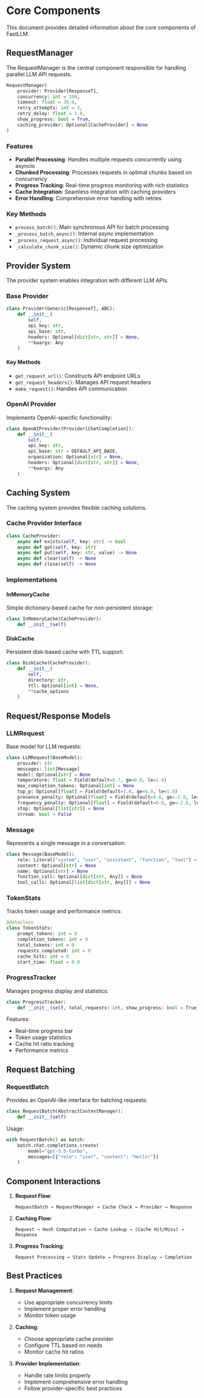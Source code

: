 # Core Components

This document provides detailed information about the core components of FastLLM.

## RequestManager

The RequestManager is the central component responsible for handling parallel LLM API requests.

```python
RequestManager(
    provider: Provider[ResponseT],
    concurrency: int = 100,
    timeout: float = 30.0,
    retry_attempts: int = 3,
    retry_delay: float = 1.0,
    show_progress: bool = True,
    caching_provider: Optional[CacheProvider] = None
)
```

### Features

- **Parallel Processing**: Handles multiple requests concurrently using asyncio
- **Chunked Processing**: Processes requests in optimal chunks based on concurrency
- **Progress Tracking**: Real-time progress monitoring with rich statistics
- **Cache Integration**: Seamless integration with caching providers
- **Error Handling**: Comprehensive error handling with retries

### Key Methods

- `process_batch()`: Main synchronous API for batch processing
- `_process_batch_async()`: Internal async implementation
- `_process_request_async()`: Individual request processing
- `_calculate_chunk_size()`: Dynamic chunk size optimization

## Provider System

The provider system enables integration with different LLM APIs.

### Base Provider

```python
class Provider(Generic[ResponseT], ABC):
    def __init__(
        self,
        api_key: str,
        api_base: str,
        headers: Optional[dict[str, str]] = None,
        **kwargs: Any
    )
```

#### Key Methods

- `get_request_url()`: Constructs API endpoint URLs
- `get_request_headers()`: Manages API request headers
- `make_request()`: Handles API communication

### OpenAI Provider

Implements OpenAI-specific functionality:

```python
class OpenAIProvider(Provider[ChatCompletion]):
    def __init__(
        self,
        api_key: str,
        api_base: str = DEFAULT_API_BASE,
        organization: Optional[str] = None,
        headers: Optional[dict[str, str]] = None,
        **kwargs: Any
    )
```

## Caching System

The caching system provides flexible caching solutions.

### Cache Provider Interface

```python
class CacheProvider:
    async def exists(self, key: str) -> bool
    async def get(self, key: str)
    async def put(self, key: str, value) -> None
    async def clear(self) -> None
    async def close(self) -> None
```

### Implementations

#### InMemoryCache

Simple dictionary-based cache for non-persistent storage:

```python
class InMemoryCache(CacheProvider):
    def __init__(self)
```

#### DiskCache

Persistent disk-based cache with TTL support:

```python
class DiskCache(CacheProvider):
    def __init__(
        self,
        directory: str,
        ttl: Optional[int] = None,
        **cache_options
    )
```

## Request/Response Models

### LLMRequest

Base model for LLM requests:

```python
class LLMRequest(BaseModel):
    provider: str
    messages: list[Message]
    model: Optional[str] = None
    temperature: float = Field(default=0.7, ge=0.0, le=2.0)
    max_completion_tokens: Optional[int] = None
    top_p: Optional[float] = Field(default=1.0, ge=0.0, le=1.0)
    presence_penalty: Optional[float] = Field(default=0.0, ge=-2.0, le=2.0)
    frequency_penalty: Optional[float] = Field(default=0.0, ge=-2.0, le=2.0)
    stop: Optional[list[str]] = None
    stream: bool = False
```

### Message

Represents a single message in a conversation:

```python
class Message(BaseModel):
    role: Literal["system", "user", "assistant", "function", "tool"] = "user"
    content: Optional[str] = None
    name: Optional[str] = None
    function_call: Optional[dict[str, Any]] = None
    tool_calls: Optional[list[dict[str, Any]]] = None
```

### TokenStats

Tracks token usage and performance metrics:

```python
@dataclass
class TokenStats:
    prompt_tokens: int = 0
    completion_tokens: int = 0
    total_tokens: int = 0
    requests_completed: int = 0
    cache_hits: int = 0
    start_time: float = 0.0
```

### ProgressTracker

Manages progress display and statistics:

```python
class ProgressTracker:
    def __init__(self, total_requests: int, show_progress: bool = True)
```

Features:
- Real-time progress bar
- Token usage statistics
- Cache hit ratio tracking
- Performance metrics

## Request Batching

### RequestBatch

Provides an OpenAI-like interface for batching requests:

```python
class RequestBatch(AbstractContextManager):
    def __init__(self)
```

Usage:
```python
with RequestBatch() as batch:
    batch.chat.completions.create(
        model="gpt-3.5-turbo",
        messages=[{"role": "user", "content": "Hello!"}]
    )
```

## Component Interactions

1. **Request Flow**:
   ```
   RequestBatch → RequestManager → Cache Check → Provider → Response
   ```

2. **Caching Flow**:
   ```
   Request → Hash Computation → Cache Lookup → (Cache Hit/Miss) → Response
   ```

3. **Progress Tracking**:
   ```
   Request Processing → Stats Update → Progress Display → Completion
   ```

## Best Practices

1. **Request Management**:
   - Use appropriate concurrency limits
   - Implement proper error handling
   - Monitor token usage

2. **Caching**:
   - Choose appropriate cache provider
   - Configure TTL based on needs
   - Monitor cache hit ratios

3. **Provider Implementation**:
   - Handle rate limits properly
   - Implement comprehensive error handling
   - Follow provider-specific best practices